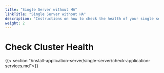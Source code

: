 ```yaml
---
title: "Single Server without HA"
linkTitle: "Single Server without HA"
description: "Instructions on how to check the health of your single server cluster."
weight: 2
---
```


# Check Cluster Health

{{< section "/install-application-server/single-server/check-application-services.md">}}
